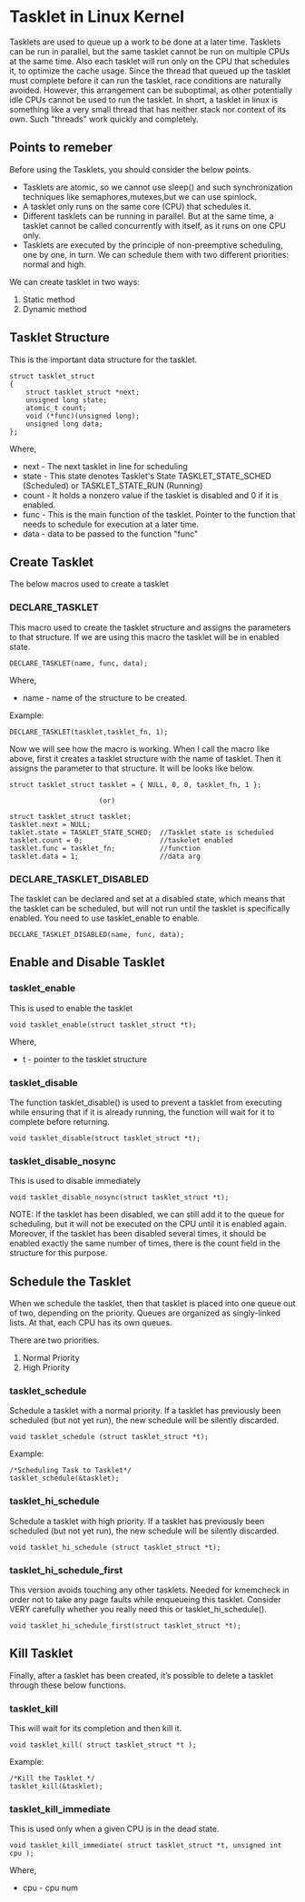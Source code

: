 # Tasklet in Linux Kernel

Tasklets are used to queue up a work to be done at a later time. Tasklets can be run in parallel, but the same tasklet cannot be run on multiple CPUs at the same time. Also each tasklet will run only on the CPU that schedules it, to optimize the cache usage. Since the thread that queued up the tasklet must complete before it can run the tasklet, race conditions are naturally avoided. However, this arrangement can be suboptimal, as other potentially idle CPUs cannot be used to run the tasklet.
In short, a tasklet in linux is something like a very small thread that has neither stack nor context of its own. Such "threads" work quickly and completely.

## Points to remeber

Before using the Tasklets, you should consider the below points.

* Tasklets are atomic, so we cannot use sleep() and such synchronization techniques like semaphores,mutexes,but we can use spinlock.
* A tasklet only runs on the same core (CPU) that schedules it.
* Different tasklets can be running in parallel. But at the same time, a tasklet cannot be called concurrently with itself, as it runs on one CPU only.
* Tasklets are executed by the principle of non-preemptive scheduling, one by one, in turn. We can schedule them with two different priorities: normal and high.

We can create tasklet in two ways:
1. Static method
2. Dynamic method

## Tasklet Structure

This is the important data structure for the tasklet.
```
struct tasklet_struct
{
    struct tasklet_struct *next;  
    unsigned long state;         
    atomic_t count;               
    void (*func)(unsigned long); 
    unsigned long data;           
};
```
Where,
* next  - The next tasklet in line for scheduling
* state - This state denotes Tasklet's State TASKLET_STATE_SCHED (Scheduled) or TASKLET_STATE_RUN (Running)
* count - It holds a nonzero value if the tasklet is disabled and 0 if it is enabled.
* func  - This is the main function of the tasklet. Pointer to the function that needs to schedule for execution at a later time.
* data  - data to be passed to the function "func" 

## Create Tasklet

The below macros used to create a tasklet

### DECLARE_TASKLET

This macro used to create the tasklet structure and assigns the parameters to that structure.
If we are using this macro the tasklet will be in enabled state.
```
DECLARE_TASKLET(name, func, data);
```
Where,
* name  - name of the structure to be created.

Example:
```
DECLARE_TASKLET(tasklet,tasklet_fn, 1);
```

Now we will see how the macro is working. When I call the macro like above, first it creates a tasklet structure with the name of tasklet. Then it assigns the parameter to that structure. It will be looks like below.
```
struct tasklet_struct tasklet = { NULL, 0, 0, tasklet_fn, 1 };

                      (or)

struct tasklet_struct tasklet;
tasklet.next = NULL;
taklet.state = TASKLET_STATE_SCHED;  //Tasklet state is scheduled
tasklet.count = 0;                   //taskelet enabled
tasklet.func = tasklet_fn;           //function
tasklet.data = 1;                    //data arg
```

### DECLARE_TASKLET_DISABLED

The tasklet can be declared and set at a disabled state, which means that the tasklet can be scheduled, but will not run until the tasklet is specifically enabled. You need to use tasklet_enable to enable.
```
DECLARE_TASKLET_DISABLED(name, func, data);
```

## Enable and Disable Tasklet

### tasklet_enable

This is used to enable the tasklet
```
void tasklet_enable(struct tasklet_struct *t);
```
Where,
* t - pointer to the tasklet structure

### tasklet_disable

The function tasklet_disable() is used to prevent a tasklet from executing while ensuring that if it is already running, the function will wait for it to complete before returning.
```
void tasklet_disable(struct tasklet_struct *t);
```

### tasklet_disable_nosync

This is used to disable immediately
```
void tasklet_disable_nosync(struct tasklet_struct *t);
```

NOTE: If the tasklet has been disabled, we can still add it to the queue for scheduling, but it will not be executed on the CPU until it is enabled again. Moreover, if the tasklet has been disabled several times, it should be enabled exactly the same number of times, there is the count field in the structure for this purpose.

## Schedule the Tasklet

When we schedule the tasklet, then that tasklet is placed into one queue out of two, depending on the priority. Queues are organized as singly-linked lists. At that, each CPU has its own queues.

There are two priorities.

1. Normal Priority
2. High Priority

### tasklet_schedule

Schedule a tasklet with a normal priority. If a tasklet has previously been scheduled (but not yet run), the new schedule will be silently discarded.
```
void tasklet_schedule (struct tasklet_struct *t);
```

Example:
```
/*Scheduling Task to Tasklet*/
tasklet_schedule(&tasklet);
```

### tasklet_hi_schedule

Schedule a tasklet with high priority. If a tasklet has previously been scheduled (but not yet run), the new schedule will be silently discarded.
```
void tasklet_hi_schedule (struct tasklet_struct *t);
```

### tasklet_hi_schedule_first

This version avoids touching any other tasklets. Needed for kmemcheck in order not to take any page faults while enqueueing this tasklet. Consider VERY carefully whether you really need this or tasklet_hi_schedule().
```
void tasklet_hi_schedule_first(struct tasklet_struct *t);
```

## Kill Tasklet

Finally, after a tasklet has been created, it’s possible to delete a tasklet through these below functions.

### tasklet_kill

This will wait for its completion and then kill it.
```
void tasklet_kill( struct tasklet_struct *t );
```

Example:
```
/*Kill the Tasklet */
tasklet_kill(&tasklet);
```

### tasklet_kill_immediate

This is used only when a given CPU is in the dead state.
```
void tasklet_kill_immediate( struct tasklet_struct *t, unsigned int cpu );
```
Where,
* cpu - cpu num
